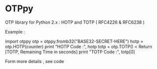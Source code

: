 OTPpy
=====

OTP library for Python 2.x : HOTP and TOTP ( RFC4226 &amp; RFC6238 )


Example :

import otppy
otp = otppy.fromb32("BASE32-SECRET-HERE")
hotp = otp.HOTP(counter)
print "HOTP Code :", hotp
totp = otp.TOTP() < Return [TOTP, Remaining Time in seconds]
print "TOTP Code :", totp[0]


Form more details , see code